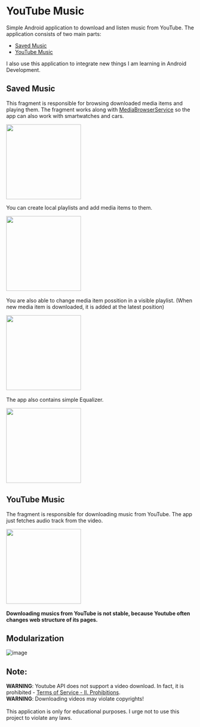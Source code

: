 # YouTube Music
Simple Android application to download and listen music from YouTube. 
The application consists of two main parts: 
* [Saved Music](#saved_music)
* [YouTube Music](#youtube_music_downloader)

I also use this application to integrate new things I am learning in Android Development. 

## <a name="saved_music"></a> Saved Music
This fragment is responsible for browsing downloaded media items and playing them. The fragment works along with [MediaBrowserService](https://developer.android.com/guide/topics/media-apps/audio-app/building-an-audio-app) so the app can also work with smartwatches and cars.

<img src="https://user-images.githubusercontent.com/39415360/213927466-5bc29952-a2cf-426d-b53e-21092a3f9a15.jpg" width=200>

You can create local playlists and add media items to them.

<img src="https://user-images.githubusercontent.com/39415360/213928094-4bf7210e-e09e-4b48-8256-8cf1da89534a.gif" width=200>&nbsp;

You are also able to change media item possition in a visible playlist. (When new media item is downloaded, it is added at the latest position)

<img src="https://user-images.githubusercontent.com/39415360/213927942-ec34a0cf-4704-4de3-9e7b-97e860e09254.gif" width=200>&nbsp;

The app also contains simple Equalizer.

<img src="https://user-images.githubusercontent.com/39415360/213929291-0022ed91-7f11-47fb-835b-caf4d6e68026.gif" width=200>&nbsp;

## <a name="youtube_music_downloader"></a> YouTube Music
The fragment is responsible for downloading music from YouTube. The app just fetches audio track from the video.

<img src="https://user-images.githubusercontent.com/39415360/214073349-3ea0f44c-cad2-451b-ac8d-eca1575f9e56.gif" width=200>&nbsp;

**Downloading musics from YouTube is **not stable**, because Youtube often changes web structure of its pages.**

## Modularization
![image](https://user-images.githubusercontent.com/39415360/230972590-911505f5-7b56-433a-9d46-22d540ac354a.png)

## Note:
**WARNING**: Youtube API does not support a video download. In fact, it is prohibited - [Terms of Service - II. Prohibitions](https://developers.google.com/youtube/terms/api-services-terms-of-service). 
<br>**WARNING**: Downloading videos may violate copyrights! 
<br><br>This application is only for educational purposes. I urge not to use this project to violate any laws.
